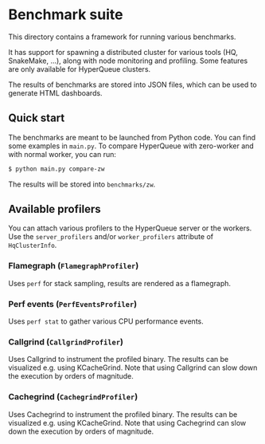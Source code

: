 # Benchmark suite
This directory contains a framework for running various benchmarks.

It has support for spawning a distributed cluster for various tools (HQ, SnakeMake, ...), along with
node monitoring and profiling. Some features are only available for HyperQueue clusters.

The results of benchmarks are stored into JSON files, which can be used to generate HTML dashboards.

## Quick start
The benchmarks are meant to be launched from Python code. You can find some examples in `main.py`.
To compare HyperQueue with zero-worker and with normal worker, you can run:
```bash
$ python main.py compare-zw
```
The results will be stored into `benchmarks/zw`.

## Available profilers
You can attach various profilers to the HyperQueue server or the workers. Use the `server_profilers`
and/or `worker_profilers` attribute of `HqClusterInfo`.

### Flamegraph (`FlamegraphProfiler`)
Uses `perf` for stack sampling, results are rendered as a flamegraph.

### Perf events (`PerfEventsProfiler`)
Uses `perf stat` to gather various CPU performance events.

### Callgrind (`CallgrindProfiler`)
Uses Callgrind to instrument the profiled binary. The results can be visualized e.g. using KCacheGrind.
Note that using Callgrind can slow down the execution by orders of magnitude.

### Cachegrind (`CachegrindProfiler`)
Uses Cachegrind to instrument the profiled binary. The results can be visualized e.g. using KCacheGrind.
Note that using Cachegrind can slow down the execution by orders of magnitude.
